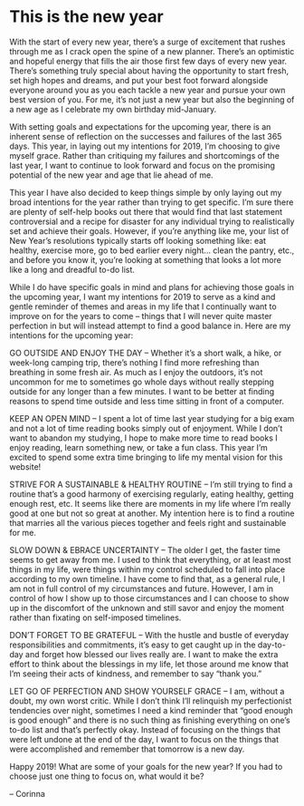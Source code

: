 
# This is the new year

With the start of every new year, there’s a surge of excitement that rushes through me as I crack open the spine of a new planner. There’s an optimistic and hopeful energy that fills the air those first few days of every new year. There’s something truly special about having the opportunity to start fresh, set high hopes and dreams, and put your best foot forward alongside everyone around you as you each tackle a new year and pursue your own best version of you. For me, it’s not just a new year but also the beginning of a new age as I celebrate my own birthday mid-January.

With setting goals and expectations for the upcoming year, there is an inherent sense of reflection on the successes and failures of the last 365 days. This year, in laying out my intentions for 2019, I’m choosing to give myself grace. Rather than critiquing my failures and shortcomings of the last year, I want to continue to look forward and focus on the promising potential of the new year and age that lie ahead of me.

This year I have also decided to keep things simple by only laying out my broad intentions for the year rather than trying to get specific. I’m sure there are plenty of self-help books out there that would find that last statement controversial and a recipe for disaster for any individual trying to realistically set and achieve their goals. However, if you’re anything like me, your list of New Year’s resolutions typically starts off looking something like: eat healthy, exercise more, go to bed earlier every night… clean the pantry, etc., and before you know it, you’re looking at something that looks a lot more like a long and dreadful to-do list.

While I do have specific goals in mind and plans for achieving those goals in the upcoming year, I want my intentions for 2019 to serve as a kind and gentle reminder of themes and areas in my life that I continually want to improve on for the years to come – things that I will never quite master perfection in but will instead attempt to find a good balance in. Here are my intentions for the upcoming year:

GO OUTSIDE AND ENJOY THE DAY – Whether it’s a short walk, a hike, or week-long camping trip, there’s nothing I find more refreshing than breathing in some fresh air. As much as I enjoy the outdoors, it’s not uncommon for me to sometimes go whole days without really stepping outside for any longer than a few minutes. I want to be better at finding reasons to spend time outside and less time sitting in front of a computer.

KEEP AN OPEN MIND – I spent a lot of time last year studying for a big exam and not a lot of time reading books simply out of enjoyment. While I don’t want to abandon my studying, I hope to make more time to read books I enjoy reading, learn something new, or take a fun class. This year I’m excited to spend some extra time bringing to life my mental vision for this website!

STRIVE FOR A SUSTAINABLE & HEALTHY ROUTINE – I’m still trying to find a routine that’s a good harmony of exercising regularly, eating healthy, getting enough rest, etc. It seems like there are moments in my life where I’m really good at one but not so great at another. My intention here is to find a routine that marries all the various pieces together and feels right and sustainable for me.

SLOW DOWN & EBRACE UNCERTAINTY – The older I get, the faster time seems to get away from me. I used to think that everything, or at least most things in my life, were things within my control scheduled to fall into place according to my own timeline. I have come to find that, as a general rule, I am not in full control of my circumstances and future. However, I am in control of how I show up to those circumstances and I can choose to show up in the discomfort of the unknown and still savor and enjoy the moment rather than fixating on self-imposed timelines.

DON’T FORGET TO BE GRATEFUL – With the hustle and bustle of everyday responsibilities and commitments, it’s easy to get caught up in the day-to-day and forget how blessed our lives really are. I want to make the extra effort to think about the blessings in my life, let those around me know that I’m seeing their acts of kindness, and remember to say “thank you.”

LET GO OF PERFECTION AND SHOW YOURSELF GRACE – I am, without a doubt, my own worst critic. While I don’t think I’ll relinquish my perfectionist tendencies over night, sometimes I need a kind reminder that “good enough is good enough” and there is no such thing as finishing everything on one’s to-do list and that’s perfectly okay. Instead of focusing on the things that were left undone at the end of the day, I want to focus on the things that were accomplished and remember that tomorrow is a new day.

Happy 2019! What are some of your goals for the new year? If you had to choose just one thing to focus on, what would it be?

 – Corinna